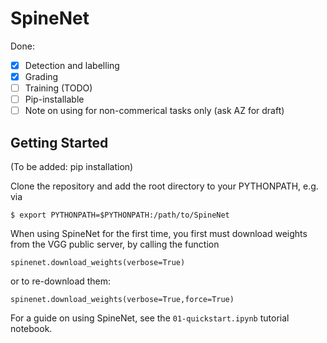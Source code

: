 # SpineNet

Done:
- [x] Detection and labelling
- [x] Grading
- [ ] Training (TODO)
- [ ] Pip-installable
- [ ] Note on using for non-commerical tasks only (ask AZ for draft)

## Getting Started

(To be added: pip installation)

Clone the repository and add the root directory to your PYTHONPATH, e.g. via
```
$ export PYTHONPATH=$PYTHONPATH:/path/to/SpineNet
```

When using SpineNet for the first time, you first must download weights from the VGG public server, by calling the function

```
spinenet.download_weights(verbose=True)
```

or to re-download them:

```
spinenet.download_weights(verbose=True,force=True)
```

For a guide on using SpineNet, see the `01-quickstart.ipynb` tutorial notebook.

